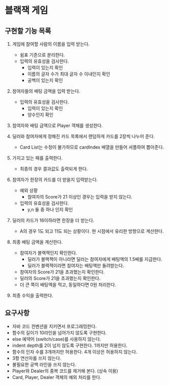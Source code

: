 # 블랙잭 게임
## 구현할 기능 목록
1. 게임에 참여할 사람의 이름을 입력 받는다.
    - 쉼표 기준으로 분리한다.
    - 입력의 유효성을 검사한다.
        - 입력이 있는지 확인
        - 이름의 글자 수가 최대 글자 수 이내인지 확인
        - 공백이 있는지 확인

2. 참여자들의 배팅 금액을 입력 받는다.
    - 입력의 유효성을 검사한다. 
        - 입력이 있는지 확인
        - 양수인지 확인

3. 참여자와 배팅 금액으로 Player 객체를 생성한다.

4. 딜러와 참여자에게 정해진 카드 목록에서 랜덤하게 카드를 2장씩 나누어 준다.
    - Card List는 수정이 불가하므로 cardIndex 배열을 만들어 셔플하여 뽑아준다.
        
5. 가지고 있는 패를 출력한다.
    - 최종의 경우 결과값도 출력되게 한다.

6. 참여자가 한장의 카드를 더 받을지 입력받는다.
    - 예외 상황
        - 참여자의 Score가 21 이상인 경우는 입력을 받지 않는다.
    - 입력의 유효성을 검사한다.
        - y,n 둘 중 하나 인지 확인

7. 딜러의 카드가 16이하라면 한장을 더 받는다.
    - A의 경우 1도 되고 11도 되는 상황이다. 현 시점에서 유리한 방향으로 계산한다.
    
8. 최종 배팅 금액을 계산한다.
    - 참여자가 블랙잭인지 확인한다.
        - 딜러가 블랙잭이 아니라면 딜러는 참여자에게 배팅액의 1.5배를 지급한다.
        - 딜러가 블랙잭이라면 참여자는 배팅액만 돌려받는다.
    - 참여자의 Score가 21을 초과했는지 확인한다.
    - 딜러의 Score가 21을 초과했는지 확인한다.
    - 더 큰 쪽이 배팅액을 먹고, 동일하다면 0원 처리한다.
    
9. 최종 수익을 출력한다.

## 요구사항
- 자바 코드 컨벤션을 지키면서 프로그래밍한다.
- 함수의 길이가 10라인을 넘어가지 않도록 구현한다.
- else 예약어 (switch/case)를 사용하지 않는다.
- indent depth를 2이 넘지 않도록 구현한다. 1까지만 허용한다.
- 함수의 인자 수를 3개까지만 허용한다. 4개 이상은 허용하지 않는다.
- 3항 연산자를 쓰지 않는다.
- 불필요한 공백 라인을 쓰지 않는다.
- Player와 Dealer의 중복 코드를 제거해 본다. (상속 이용)
- Card, Player, Dealer 객체의 예외 처리를 한다.
